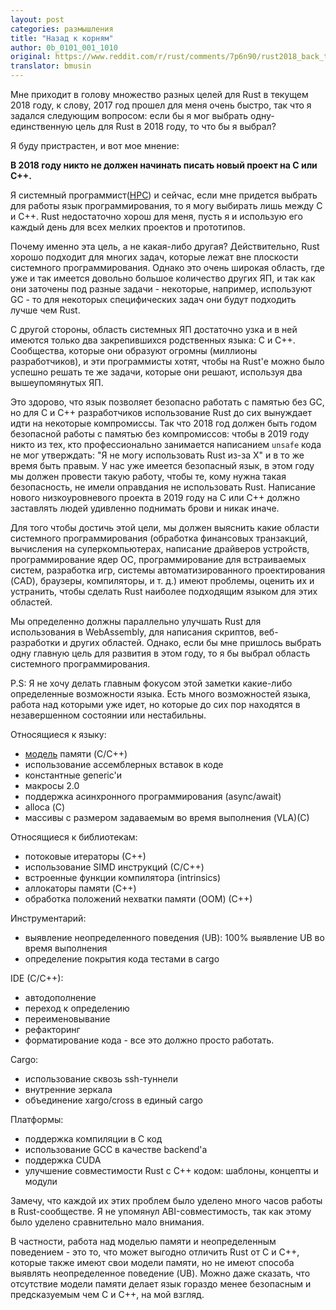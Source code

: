 ```yaml
---
layout: post
categories: размышления
title: "Назад к корням"
author: 0b_0101_001_1010
original: https://www.reddit.com/r/rust/comments/7p6n90/rust2018_back_to_the_roots/
translator: bmusin
---
```


Мне приходит в голову множество разных целей для Rust в текущем 2018 году,
к слову, 2017 год прошел для меня очень быстро,
так что я задался следующим вопросом: если бы я мог выбрать одну-единственную
цель для Rust в 2018 году, то что бы я выбрал?

Я буду пристрастен, и вот мое мнение:

<!--cut-->

**В 2018 году никто не должен начинать писать новый проект на C или C++.**

Я системный программист([HPC][hpc]) и сейчас, если мне придется выбрать
для работы язык программирования, то я могу выбирать лишь между C и C++.
Rust недостаточно хорош для меня, пусть я и использую
его каждый день для всех мелких проектов и прототипов.

Почему именно эта цель, а не какая-либо другая? Действительно,
Rust хорошо подходит для многих задач, которые лежат вне плоскости
системного программирования. Однако это очень широкая область,
где уже и так имеется довольно большое количество других ЯП, и так как
они заточены под разные задачи - некоторые, например, используют
GC - то для некоторых специфических задач они будут
подходить лучше чем Rust.

С другой стороны, область системных ЯП достаточно узка и в ней
имеются только два закрепившихся родственных языка: C и C++.
Сообщества, которые они образуют огромны (миллионы
разработчиков), и эти программисты хотят, чтобы на Rust'е можно было
успешно решать те же задачи, которые они решают, используя два вышеупомянутых
ЯП.

Это здорово, что язык позволяет безопасно работать с памятью без GC,
но для C и C++ разработчиков использование Rust до сих вынуждает идти на некоторые
компромиссы. Так что 2018 год должен быть годом безопасной работы с памятью без
компромиссов: чтобы в 2019 году никто из тех, кто профессионально занимается написанием
`unsafe` кода не мог утверждать: "Я не могу использовать Rust из-за X" и в то
же время быть правым. У нас уже имеется безопасный язык, в этом году мы
должен провести такую работу, чтобы те, кому нужна такая безопасность, не имели
оправдания не использовать Rust. Написание нового низкоуровневого проекта в 2019
году на С или C++ должно заставлять людей удивленно поднимать брови и никак иначе.

Для того чтобы достичь этой цели, мы должен выяснить какие области системного
программирования (обработка финансовых транзакций, вычисления на суперкомпьютерах,
написание драйверов устройств, программирование ядер ОС, программирование для встраиваемых
систем, разработка игр, системы автоматизированного проектирования (CAD),
браузеры, компиляторы, и т. д.) имеют проблемы, оценить их и устранить, чтобы сделать Rust
наиболее подходящим языком для этих областей.

Мы определенно должны параллельно улучшать Rust для использования в WebAssembly,
для написания скриптов, веб-разработки и других областей. Однако, если бы мне пришлось
выбрать одну главную цель для развития в этом году, то я бы выбрал область системного
программирования.

P.S: Я не хочу делать главным фокусом этой заметки какие-либо определенные возможности
языка. Есть много возможностей языка, работа над которыми уже идет, но
которые до сих пор находятся в незавершенном состоянии или нестабильны.

Относящиеся к языку:
- [модель](https://www.reddit.com/r/rust/comments/7p6n90/rust2018_back_to_the_roots/dseyded/) памяти (C/C++)
- использование ассемблерных вставок в коде
- константные generic'и
- макросы 2.0
- поддержка асинхронного программирования (async/await)
- alloca (С)
- массивы с размером задаваемым во время выполнения (VLA)(С)

Относящиеся к библиотекам:
- потоковые итераторы (С++)
- использование SIMD инструкций (С/C++)
- встроенные функции компилятора (intrinsics)
- аллокаторы памяти (C++)
- обработка положений нехватки памяти (OOM) (С++)

Инструментарий:
- выявление неопределенного поведения (UB): 100% выявление UB во время выполнения
- определение покрытия кода тестами в cargo

IDE (C/C++):
- автодополнение
- переход к определению
- переименовывание
- рефакторинг
- форматирование кода - все это должно просто работать.

Сargo:
- использование сквозь ssh-туннели
- внутренние зеркала
- объединение xargo/cross в единый cargo

Платформы:
- поддержка компиляции в С код
- использование GCC в качестве backend'а
- поддержка CUDA
- улучшение совместимости Rust с C++ кодом: шаблоны, концепты и модули

Замечу, что каждой их этих проблем было уделено много часов работы в Rust-сообществе.
Я не упомянул ABI-совместимость, так как этому было уделено сравнительно мало внимания.

В частности, работа над моделью памяти и неопределенным поведением - это то, что
может выгодно отличить Rust от C и C++, которые также имеют свои модели памяти,
но не имеют способа выявлять неопределенное поведение (UB).
Можно даже сказать, что отсутствие модели памяти делает язык гораздо менее
безопасным и предсказуемым чем C и C++, на мой взгляд.

[hpc]: https://en.wikipedia.org/wiki/High-performance_computing "HPC"